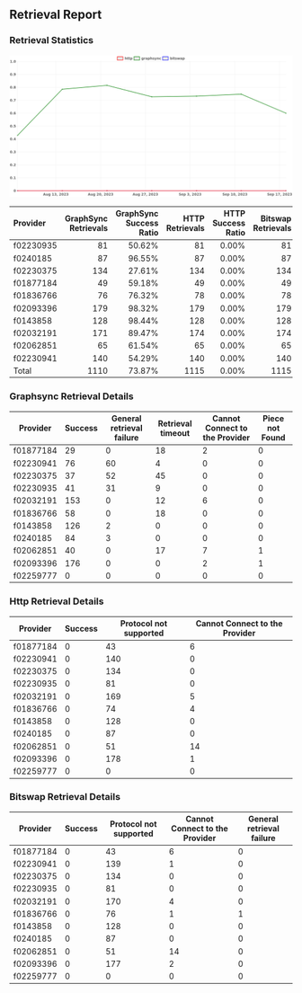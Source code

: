 ## Retrieval Report
### Retrieval Statistics
<img src="https://raw.githubusercontent.com/data-preservation-programs/filplus-checker-assets/main/filecoin-project/filecoin-plus-large-datasets/issues/2067/1695091245888.png"/>

| Provider  | GraphSync Retrievals | GraphSync Success Ratio | HTTP Retrievals | HTTP Success Ratio | Bitswap Retrievals | Bitswap Success Ratio |
| :-------- | -------------------: | ----------------------: | --------------: | -----------------: | -----------------: | --------------------: |
| f02230935 |                   81 |                  50.62% |              81 |              0.00% |                 81 |                 0.00% |
| f0240185  |                   87 |                  96.55% |              87 |              0.00% |                 87 |                 0.00% |
| f02230375 |                  134 |                  27.61% |             134 |              0.00% |                134 |                 0.00% |
| f01877184 |                   49 |                  59.18% |              49 |              0.00% |                 49 |                 0.00% |
| f01836766 |                   76 |                  76.32% |              78 |              0.00% |                 78 |                 0.00% |
| f02093396 |                  179 |                  98.32% |             179 |              0.00% |                179 |                 0.00% |
| f0143858  |                  128 |                  98.44% |             128 |              0.00% |                128 |                 0.00% |
| f02032191 |                  171 |                  89.47% |             174 |              0.00% |                174 |                 0.00% |
| f02062851 |                   65 |                  61.54% |              65 |              0.00% |                 65 |                 0.00% |
| f02230941 |                  140 |                  54.29% |             140 |              0.00% |                140 |                 0.00% |
| Total     |                 1110 |                  73.87% |            1115 |              0.00% |               1115 |                 0.00% |

### Graphsync Retrieval Details
| Provider  | Success | General retrieval failure | Retrieval timeout | Cannot Connect to the Provider | Piece not Found |
| --------- | ------- | ------------------------- | ----------------- | ------------------------------ | --------------- |
| f01877184 | 29      | 0                         | 18                | 2                              | 0               |
| f02230941 | 76      | 60                        | 4                 | 0                              | 0               |
| f02230375 | 37      | 52                        | 45                | 0                              | 0               |
| f02230935 | 41      | 31                        | 9                 | 0                              | 0               |
| f02032191 | 153     | 0                         | 12                | 6                              | 0               |
| f01836766 | 58      | 0                         | 18                | 0                              | 0               |
| f0143858  | 126     | 2                         | 0                 | 0                              | 0               |
| f0240185  | 84      | 3                         | 0                 | 0                              | 0               |
| f02062851 | 40      | 0                         | 17                | 7                              | 1               |
| f02093396 | 176     | 0                         | 0                 | 2                              | 1               |
| f02259777 | 0       | 0                         | 0                 | 0                              | 0               |

### Http Retrieval Details
| Provider  | Success | Protocol not supported | Cannot Connect to the Provider |
| --------- | ------- | ---------------------- | ------------------------------ |
| f01877184 | 0       | 43                     | 6                              |
| f02230941 | 0       | 140                    | 0                              |
| f02230375 | 0       | 134                    | 0                              |
| f02230935 | 0       | 81                     | 0                              |
| f02032191 | 0       | 169                    | 5                              |
| f01836766 | 0       | 74                     | 4                              |
| f0143858  | 0       | 128                    | 0                              |
| f0240185  | 0       | 87                     | 0                              |
| f02062851 | 0       | 51                     | 14                             |
| f02093396 | 0       | 178                    | 1                              |
| f02259777 | 0       | 0                      | 0                              |

### Bitswap Retrieval Details
| Provider  | Success | Protocol not supported | Cannot Connect to the Provider | General retrieval failure |
| --------- | ------- | ---------------------- | ------------------------------ | ------------------------- |
| f01877184 | 0       | 43                     | 6                              | 0                         |
| f02230941 | 0       | 139                    | 1                              | 0                         |
| f02230375 | 0       | 134                    | 0                              | 0                         |
| f02230935 | 0       | 81                     | 0                              | 0                         |
| f02032191 | 0       | 170                    | 4                              | 0                         |
| f01836766 | 0       | 76                     | 1                              | 1                         |
| f0143858  | 0       | 128                    | 0                              | 0                         |
| f0240185  | 0       | 87                     | 0                              | 0                         |
| f02062851 | 0       | 51                     | 14                             | 0                         |
| f02093396 | 0       | 177                    | 2                              | 0                         |
| f02259777 | 0       | 0                      | 0                              | 0                         |

